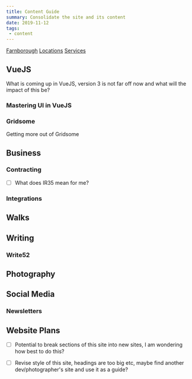 ```yaml
---
title: Content Guide
summary: Consolidate the site and its content
date: 2019-11-12
tags:
 - content 
---
```


[Farnborough](./farnborough/heart-of-farnborough)
[Locations](./locations)
[Services](./services)


## VueJS
What is coming up in VueJS, version 3 is not far off now and what will the impact of this be?

### Mastering UI in VueJS

### Gridsome
Getting more out of Gridsome

## Business
### Contracting
- [ ] What does IR35 mean for me? 
### Integrations

## Walks

## Writing
### Write52

## Photography

## Social Media
### Newsletters



## Website Plans

- [ ] Potential to break sections of this site into new sites, I am wondering how best to do this?
- [ ] Revise style of this site, headings are too big etc, maybe find another dev/photographer's site and use it as a guide?

